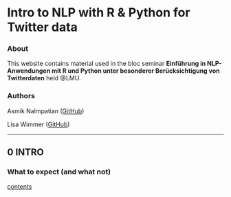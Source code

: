 # Intro to NLP with R \& Python for Twitter data

### About

This website contains material used in the bloc seminar **Einführung in NLP-Anwendungen mit R und Python unter besonderer Berücksichtigung von Twitterdaten** held @LMU.

### Authors

Asmik Nalmpatian ([GitHub](https://github.com/asmiknalmpatian))

Lisa Wimmer ([GitHub](https://github.com/lisa-wm))

***

## **0 INTRO**

###  What to expect (and what not)

[contents](pages/test.html)

